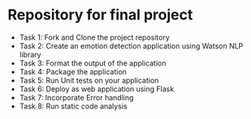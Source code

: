 # Repository for final project
- Task 1: Fork and Clone the project repository
- Task 2: Create an emotion detection application using Watson NLP library
- Task 3: Format the output of the application
- Task 4: Package the application
- Task 5: Run Unit tests on your application
- Task 6: Deploy as web application using Flask
- Task 7: Incorporate Error handling
- Task 8: Run static code analysis
